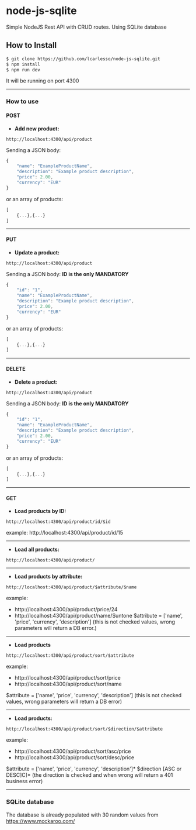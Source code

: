 # node-js-sqlite
Simple NodeJS Rest API with CRUD routes.
Using SQLite database

## How to Install
```sh
$ git clone https://github.com/lcarlesso/node-js-sqlite.git
$ npm install 
$ npm run dev
```

It will be running on port 4300

------------

### How to use

#### POST
* **Add new product:**
```
http://localhost:4300/api/product
```
Sending a JSON body:
```javascript
{
	"name": "ExampleProductName",
	"description": "Example product description",
	"price": 2.00,
	"currency": "EUR" 
}
```
or an array of products:
```javascript
[
	{...},{...}
]
```

---------------------------------------------

#### PUT
* **Update a product:**
```
http://localhost:4300/api/product
```
Sending a JSON body: **ID is the only MANDATORY**
```javascript
{
	"id": "1",
	"name": "ExampleProductName",
	"description": "Example product description",
	"price": 2.00,
	"currency": "EUR" 
}
```
or an array of products:
```javascript
[
	{...},{...}
]
```

---------------------------------------------

#### DELETE
* **Delete a product:**
```
http://localhost:4300/api/product
```
Sending a JSON body: **ID is the only MANDATORY**
```javascript
{
	"id": "1",
	"name": "ExampleProductName",
	"description": "Example product description",
	"price": 2.00,
	"currency": "EUR" 
}
```
or an array of products:
```javascript
[
	{...},{...}
]
```

---------------------------------------------

#### GET
* **Load products by ID:**
```
http://localhost:4300/api/product/id/$id
```
example: http://localhost:4300/api/product/id/15
_____

* **Load all products:**
```
http://localhost:4300/api/product/
```
______

* **Load products by attribute:** 
```
http://localhost:4300/api/product/$attribute/$name
```
example: 
- http://localhost:4300/api/product/price/24
- http://localhost:4300/api/product/name/Suntone
$attribute = ['name', 'price', 'currency', 'description']
(this is not checked values, wrong parameters will return a DB error.)
_____

* **Load products** 
```
http://localhost:4300/api/product/sort/$attribute
```
example: 
- http://localhost:4300/api/product/sort/price
- http://localhost:4300/api/product/sort/name

$attribute = ['name', 'price', 'currency', 'description']
(this is not checked values, wrong parameters will return a DB error)
____

* **Load products:**
```
http://localhost:4300/api/product/sort/$direction/$attribute
```
example: 
- http://localhost:4300/api/product/sort/asc/price
- http://localhost:4300/api/product/sort/desc/price

$attribute = ['name', 'price', 'currency', 'description']*
$direction [ASC or DESC]C]*
(the direction is checked and when wrong will return a 401 business error)
_____


### SQLite database
The database is already populated with 30 random values from https://www.mockaroo.com/
